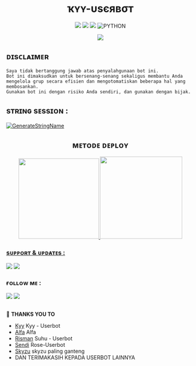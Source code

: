 <h1 align="center">ҡʏʏ-υѕєявσт</h1>

<p align="center">
    <a href="https://github.com/muhammadrizky16/Kyy-Userbot/commits/Kyy-Userbot"><img src="https://img.shields.io/github/last-commit/muhammadrizky16/Kyy-Userbot?color=ff0000&logo=github&logoColor=ffffff&style=for-the-badge" /></a>
    <a href="https://github.com/muhammadrizky16/Kyy-Userbot"> <img src="https://img.shields.io/github/repo-size/muhammadrizky16/Kyy-Userbot?logo=github&style=for-the-badge" /></a>
    <a href="https://pypi.org/project/Telethon/"><img src="https://img.shields.io/pypi/v/telethon?color=important&label=telethon&logo=python&logoColor=brightgreen&style=for-the-badge" /></a>
    <img alt="PYTHON" src="https://img.shields.io/badge/PYTHON-v3.9.6-purple?style=for-the-badge&logo=appveyor"/>
    </p>


<p align="center">
  <img src="https://telegra.ph/file/276d22aac9f400898cd27.jpg">
</p>


## ᴅɪsᴄʟᴀɪᴍᴇʀ

```
Saya tidak bertanggung jawab atas penyalahgunaan bot ini.
Bot ini dimaksudkan untuk bersenang-senang sekaligus membantu Anda
mengelola grup secara efisien dan mengotomatiskan beberapa hal yang membosankan.
Gunakan bot ini dengan risiko Anda sendiri, dan gunakan dengan bijak.
```


## sᴛʀɪɴɢ sᴇssɪᴏɴ :
[![GenerateStringName](https://img.shields.io/badge/repl.it-generateStringName-white)](https://replit.com/@rizkyhmdanii16/StringSession)

<h2 align="center">
   ᴍᴇᴛᴏᴅᴇ ᴅᴇᴘʟᴏʏ
</h2>

<p align="center">
<a href="https://dashboard.heroku.com/new?template=https://github.com/muhammadrizky16/Kyy-Userbot/tree/dev"><img src="https://img.shields.io/badge/Deploy%20To%20Heroku-blueviolet?style=for-the-badge&logo=heroku" width="215""/</a>  
<a href="https://telegram.dog/XTZ_HerokuBot?start=bXVoYW1tYWRyaXpreTE2L0t5eS1Vc2VyYm90IEt5eS1Vc2VyYm90"><img src="https://img.shields.io/badge/Deploy%20Via%20Telegram-blue?style=for-the-badge&logo=telegram" width="220""/</a>  </p>


### sᴜᴘᴘᴏʀᴛ & ᴜᴘᴅᴀᴛᴇs :
<a href="https://t.me/NastySupportt"><img src="https://img.shields.io/badge/Join-Group%20Support-red.svg?style=for-the-badge&logo=Telegram"></a> 
<a href="https://t.me/NastyProject"><img src="https://img.shields.io/badge/Join-Updates%20Channel-white.svg?style=for-the-badge&logo=Telegram"></a>

### ғᴏʟʟᴏᴡ ᴍᴇ :
<p align="left">
<a href="https://github.com/muhammadrizky16"><img src="https://img.shields.io/badge/GitHub-Follow%20on%20GitHub-inactive.svg?logo=github"></a> 
<a href="https://instagram.com/rizkyhamdanii16_"><img src="https://img.shields.io/badge/Instagram-Follow%20on%20Instagram-important.svg?logo=instagram"></a>
</p>

##

🔰 **THANKS YOU TO**
*   [Kyy](https://github.com/muhammadrizky16/Kyy-Userbot)   Kyy - Userbot
*   [Alfa](https://github.com/CoeF) Alfa
*   [Risman](https://github.com/mrismanaziz/Man-Userbot)   Suhu - Userbot
*   [Sendi](https://github.com/SendiAp/Rose-Userbot)   Rose-Userbot
*   [Skyzu](https://github.com/Skyzu/skyzu-userbot)   skyzu paling ganteng
*   DAN TERIMAKASIH KEPADA USERBOT LAINNYA
